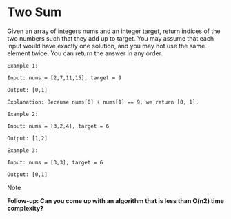 # Two Sum
Given an array of integers nums and an integer target, return indices of the two numbers such that they add up to target. You may assume that each input would have exactly one solution, and you may not use the same element twice. You can return the answer in any order.

 
```
Example 1:

Input: nums = [2,7,11,15], target = 9

Output: [0,1]

Explanation: Because nums[0] + nums[1] == 9, we return [0, 1].
```

```
Example 2:

Input: nums = [3,2,4], target = 6

Output: [1,2]
```
```
Example 3:

Input: nums = [3,3], target = 6

Output: [0,1]
```

> [!Note]
> **Follow-up: Can you come up with an algorithm that is less than O(n2) time complexity?**
